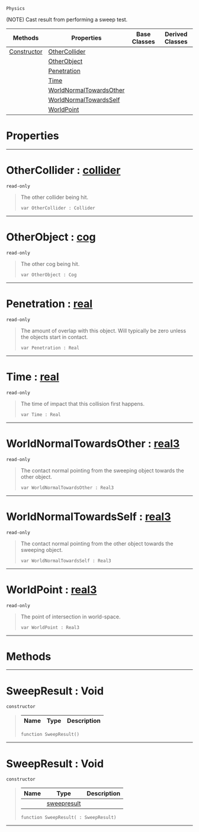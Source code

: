  `Physics`

(NOTE) Cast result from performing a sweep test.

|Methods|Properties|Base Classes|Derived Classes|
|---|---|---|---|
|[ Constructor](https://github.com/ZilchEngine/ZilchDocs/blob/master/code_reference/class_reference/sweepresult.markdown#sweepresult-void)|[ OtherCollider](https://github.com/ZilchEngine/ZilchDocs/blob/master/code_reference/class_reference/sweepresult.markdown#othercollider-zilch-engin)| | |
| |[ OtherObject](https://github.com/ZilchEngine/ZilchDocs/blob/master/code_reference/class_reference/sweepresult.markdown#otherobject-zilch-engine)| | |
| |[ Penetration](https://github.com/ZilchEngine/ZilchDocs/blob/master/code_reference/class_reference/sweepresult.markdown#penetration-zilch-engine)| | |
| |[ Time](https://github.com/ZilchEngine/ZilchDocs/blob/master/code_reference/class_reference/sweepresult.markdown#time-zilch-engine-documen)| | |
| |[ WorldNormalTowardsOther](https://github.com/ZilchEngine/ZilchDocs/blob/master/code_reference/class_reference/sweepresult.markdown#worldnormaltowardsother)| | |
| |[ WorldNormalTowardsSelf](https://github.com/ZilchEngine/ZilchDocs/blob/master/code_reference/class_reference/sweepresult.markdown#worldnormaltowardsself-z)| | |
| |[ WorldPoint](https://github.com/ZilchEngine/ZilchDocs/blob/master/code_reference/class_reference/sweepresult.markdown#worldpoint-zilch-engine-d)| | |


 #  Properties


---  
 #  OtherCollider : [collider](https://github.com/ZilchEngine/ZilchDocs/blob/master/code_reference/class_reference/collider.markdown)

 `read-only`

> The other collider being hit.
> ``` lang=cpp, name=Nada
> var OtherCollider : Collider


---  
 #  OtherObject : [cog](https://github.com/ZilchEngine/ZilchDocs/blob/master/code_reference/class_reference/cog.markdown)

 `read-only`

> The other cog being hit.
> ``` lang=cpp, name=Nada
> var OtherObject : Cog


---  
 #  Penetration : [real](https://github.com/ZilchEngine/ZilchDocs/blob/master/code_reference/nada_base_types/real.markdown)

 `read-only`

> The amount of overlap with this object. Will typically be zero unless the objects start in contact.
> ``` lang=cpp, name=Nada
> var Penetration : Real


---  
 #  Time : [real](https://github.com/ZilchEngine/ZilchDocs/blob/master/code_reference/nada_base_types/real.markdown)

 `read-only`

> The time of impact that this collision first happens.
> ``` lang=cpp, name=Nada
> var Time : Real


---  
 #  WorldNormalTowardsOther : [real3](https://github.com/ZilchEngine/ZilchDocs/blob/master/code_reference/nada_base_types/real3.markdown)

 `read-only`

> The contact normal pointing from the sweeping object towards the other object.
> ``` lang=cpp, name=Nada
> var WorldNormalTowardsOther : Real3


---  
 #  WorldNormalTowardsSelf : [real3](https://github.com/ZilchEngine/ZilchDocs/blob/master/code_reference/nada_base_types/real3.markdown)

 `read-only`

> The contact normal pointing from the other object towards the sweeping object.
> ``` lang=cpp, name=Nada
> var WorldNormalTowardsSelf : Real3


---  
 #  WorldPoint : [real3](https://github.com/ZilchEngine/ZilchDocs/blob/master/code_reference/nada_base_types/real3.markdown)

 `read-only`

> The point of intersection in world-space.
> ``` lang=cpp, name=Nada
> var WorldPoint : Real3


---  
 #  Methods


---  
 #  SweepResult : Void

 `constructor`

> 
> |Name|Type|Description|
> |---|---|---|
> ``` lang=cpp, name=Nada
> function SweepResult()
> ``` 


---  
 #  SweepResult : Void

 `constructor`

> 
> |Name|Type|Description|
> |---|---|---|
> ||[sweepresult](https://github.com/ZilchEngine/ZilchDocs/blob/master/code_reference/class_reference/sweepresult.markdown)| |
> ``` lang=cpp, name=Nada
> function SweepResult( : SweepResult)
> ``` 


---  
 

 